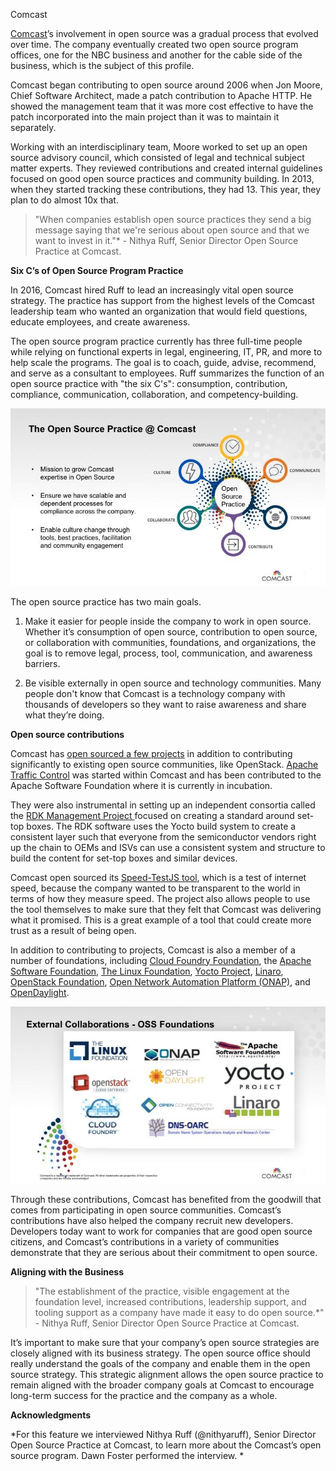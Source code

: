 Comcast 

[Comcast](http://corporate.comcast.com/)’s involvement in open source was a gradual process that evolved over time. The company eventually created two open source program offices, one for the NBC business and another for the cable side of the business, which is the subject of this profile. 

Comcast began contributing to open source around 2006 when Jon Moore, Chief Software Architect, made a patch contribution to Apache HTTP. He showed the management team that it was more cost effective to have the patch incorporated into the main project than it was to maintain it separately. 

Working with an interdisciplinary team, Moore worked to set up an open source advisory council, which consisted of legal and technical subject matter experts. They reviewed contributions and created internal guidelines focused on good open source practices and community building. In 2013, when they started tracking these contributions, they had 13. This year, they plan to do almost 10x that. 

> "When companies establish open source practices they send a big message saying that we're serious about open source and that we want to invest in it."* - Nithya Ruff, Senior Director Open Source Practice at Comcast.

**Six C’s of Open Source Program Practice**

In 2016, Comcast hired Ruff to lead an increasingly vital open source strategy. The practice has support from the highest levels of the Comcast leadership team who wanted an organization that would field questions, educate employees, and create awareness. 

The open source program practice currently has three full-time people while relying on functional experts in legal, engineering, IT, PR, and more to help scale the programs. The goal is to coach, guide, advise, recommend, and serve as a consultant to employees. Ruff summarizes the function of an open source practice with "the six C's": consumption, contribution, compliance, communication, collaboration, and competency-building.

![image alt text](images/comcast1.jpg)

The open source practice has two main goals. 

1. Make it easier for people inside the company to work in open source. Whether it’s consumption of open source, contribution to open source, or collaboration with communities, foundations, and organizations, the goal is to remove legal, process, tool, communication, and awareness barriers. 

2. Be visible externally in open source and technology communities. Many people don't know that Comcast is a technology company with thousands of developers so they want to raise awareness and share what they’re doing.

**Open source contributions**

Comcast has [open sourced a few projects](https://github.com/Comcast) in addition to contributing significantly to existing open source communities, like OpenStack. [Apache Traffic Control](https://trafficcontrol.incubator.apache.org/) was started within Comcast and has been contributed to the Apache Software Foundation where it is currently in incubation.

They were also instrumental in setting up an independent consortia called the [RDK Management Project ](http://rdkcentral.com/)focused on creating a standard around set-top boxes. The RDK software uses the Yocto build system to create a consistent layer such that everyone from the semiconductor vendors right up the chain to OEMs and ISVs can use a consistent system and structure to build the content for set-top boxes and similar devices. 

Comcast open sourced its [Speed-TestJS tool](https://github.com/Comcast/Speed-testJS), which is a test of internet speed, because the company wanted to be transparent to the world in terms of how they measure speed. The project also allows people to use the tool themselves to make sure that they felt that Comcast was delivering what it promised. This is a great example of a tool that could create more trust as a result of being open. 

In addition to contributing to projects, Comcast is also a member of a number of foundations, including [Cloud Foundry Foundation](https://www.cloudfoundry.org/membership/), the [Apache Software Foundation](https://www.apache.org/), [The Linux Foundation](https://www.linuxfoundation.org/membership/), [Yocto Project](https://www.yoctoproject.org/), [Linaro](https://www.linaro.org/), [OpenStack Foundation](https://www.openstack.org/foundation/), [Open Network Automation Platform (ONAP)](https://www.onap.org/), and [OpenDaylight](https://www.opendaylight.org/). 

![image alt text](images/comcast2.jpg)

Through these contributions, Comcast has benefited from the goodwill that comes from participating in open source communities. Comcast’s contributions have also helped the company recruit new developers. Developers today want to work for companies that are good open source citizens, and Comcast’s contributions in a variety of communities demonstrate that they are serious about their commitment to open source. 

**Aligning with the Business**

> "The establishment of the practice, visible engagement at the foundation level, increased contributions, leadership support, and tooling support as a company have made it easy to do open source.*" - Nithya Ruff, Senior Director Open Source Practice at Comcast.

It’s important to make sure that your company’s open source strategies are closely aligned with its business strategy. The open source office should really understand the goals of the company and enable them in the open source strategy. This strategic alignment allows the open source practice to remain aligned with the broader company goals at Comcast to encourage long-term success for the practice and the company as a whole.

**Acknowledgments**

*For this feature we interviewed Nithya Ruff (@nithyaruff), Senior Director Open Source Practice at Comcast, to learn more about the Comcast’s open source program. Dawn Foster performed the interview. *
